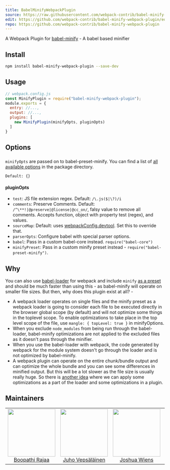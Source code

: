 ```yaml
---
title: BabelMinifyWebpackPlugin
source: https://raw.githubusercontent.com/webpack-contrib/babel-minify-webpack-plugin/master/README.md
edit: https://github.com/webpack-contrib/babel-minify-webpack-plugin/edit/master/README.md
repo: https://github.com/webpack-contrib/babel-minify-webpack-plugin
---
```

A Webpack Plugin for <a href="https://github.com/babel/minify">babel-minify</a> - A babel based minifier

## Install

```bash
npm install babel-minify-webpack-plugin --save-dev
```

## Usage

```js
// webpack.config.js
const MinifyPlugin = require("babel-minify-webpack-plugin");
module.exports = {
  entry: //...,
  output: //...,
  plugins: [
    new MinifyPlugin(minifyOpts, pluginOpts)
  ]
}
```

## Options

###

`minifyOpts` are passed on to babel-preset-minify. You can find a list of [all available options](https://github.com/babel/minify/tree/master/packages/babel-preset-minify#options) in the package directory.

`Default: {}`

#### pluginOpts

+ `test`: JS file extension regex. Default: `/\.js($|\?)/i`
+ `comments`: Preserve Comments. Default: `/^\**!|@preserve|@license|@cc_on/`, falsy value to remove all comments. Accepts function, object with property test (regex), and values.
+ `sourceMap`: Default: uses [webpackConfig.devtool](https://webpack.js.org/configuration/devtool/). Set this to override that.
+ `parserOpts`: Configure babel with special parser options.
+ `babel`: Pass in a custom babel-core instead. `require("babel-core")`
+ `minifyPreset`: Pass in a custom minify preset instead - `require("babel-preset-minify")`.

## Why

You can also use [babel-loader](https://github.com/babel/babel-loader) for webpack and include `minify` [as a preset](https://github.com/babel/minify#babel-preset) and should be much faster than using this - as babel-minify will operate on smaller file sizes. But then, why does this plugin exist at all? -

+ A webpack loader operates on single files and the minify preset as a webpack loader is going to consider each file to be executed directly in the browser global scope (by default) and will not optimize some things in the toplevel scope. To enable optimizations to take place in the top level scope of the file, use `mangle: { topLevel: true }` in minifyOptions.
+ When you exclude `node_modules` from being run through the babel-loader, babel-minify optimizations are not applied to the excluded files as it doesn't pass through the minifier.
+ When you use the babel-loader with webpack, the code generated by webpack for the module system doesn't go through the loader and is not optimized by babel-minify.
+ A webpack plugin can operate on the entire chunk/bundle output and can optimize the whole bundle and you can see some differences in minified output. But this will be a lot slower as the file size is usually really huge. So there is [another idea](https://github.com/webpack-contrib/babel-minify-webpack-plugin/issues/8) where we can apply some optimizations as a part of the loader and some optimizations in a plugin.

## Maintainers

<table>
  <tbody>
    <tr>
      <td align="center">
        <img width="150" height="150"
        src="https://avatars2.githubusercontent.com/u/294474?v=3&s=150">
        </br>
        <a href="https://github.com/boopathi">Boopathi Rajaa</a>
      </td>
      <td align="center">
        <img width="150" height="150"
        src="https://avatars3.githubusercontent.com/u/166921?v=3&s=150">
        </br>
        <a href="https://github.com/bebraw">Juho Vepsäläinen</a>
      </td>
      <td align="center">
        <img width="150" height="150"
        src="https://avatars2.githubusercontent.com/u/8420490?v=3&s=150">
        </br>
        <a href="https://github.com/d3viant0ne">Joshua Wiens</a>
      </td>
      <td align="center">
        <img width="150" height="150"
        src="https://avatars3.githubusercontent.com/u/533616?v=3&s=150">
        </br>
        <a href="https://github.com/SpaceK33z">Kees Kluskens</a>
      </td>
      <td align="center">
        <img width="150" height="150"
        src="https://avatars3.githubusercontent.com/u/3408176?v=3&s=150">
        </br>
        <a href="https://github.com/TheLarkInn">Sean Larkin</a>
      </td>
    </tr>
  <tbody>
</table>

[npm]: https://img.shields.io/npm/v/babel-minify-webpack-plugin.svg
[npm-url]: https://npmjs.com/package/babel-minify-webpack-plugin

[deps]: https://david-dm.org/webpack-contrib/babel-minify-webpack-plugin.svg
[deps-url]: https://david-dm.org/webpack-contrib/babel-minify-webpack-plugin

[chat]: https://img.shields.io/badge/gitter-webpack%2Fwebpack-brightgreen.svg
[chat-url]: https://gitter.im/webpack/webpack

[test]: https://travis-ci.org/webpack-contrib/babel-minify-webpack-plugin.svg?branch=master
[test-url]: https://travis-ci.org/webpack-contrib/babel-minify-webpack-plugin

[cover]: https://codecov.io/gh/webpack-contrib/babel-minify-webpack-plugin/branch/master/graph/badge.svg
[cover-url]: https://codecov.io/gh/webpack-contrib/babel-minify-webpack-plugin

[quality]: https://www.bithound.io/github/webpack-contrib/babel-minify-webpack-plugin/badges/score.svg
[quality-url]: https://www.bithound.io/github/webpack-contrib/babel-minify-webpack-plugin
